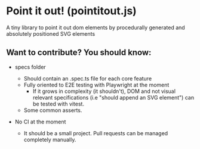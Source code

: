 # Point it out! (pointitout.js)

A tiny library to point it out dom elements by procedurally generated and 
absolutely positioned SVG elements

## Want to contribute? You should know:

- specs folder
    - Should contain an .spec.ts file for each core feature
    - Fully oriented to E2E testing with Playwright at the moment
        - If it grows in complexity (it shouldn't), DOM and not visual relevant specifications (i.e "should append an SVG element") can be tested with vitest.
    - Some common asserts.

- No CI at the moment
    - It should be a small project. Pull requests can be managed completely manually.
